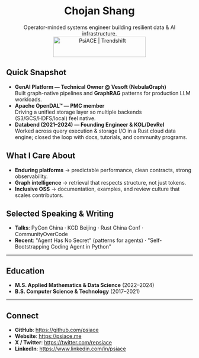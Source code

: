 <h1 align="center">Chojan Shang</h1>
<p align="center">
  Operator-minded systems engineer building resilient data & AI infrastructure.<br/>
  <a href="https://trendshift.io/developers/3326" target="_blank">
    <img src="https://trendshift.io/api/badge/developers/3326" alt="PsiACE | Trendshift" width="250" height="55">
  </a>
</p>

## Quick Snapshot

- **GenAI Platform — Technical Owner @ Vesoft (NebulaGraph)**  
  Built graph-native pipelines and **GraphRAG** patterns for production LLM workloads.
- **Apache OpenDAL™ — PMC member**  
  Driving a unified storage layer so multiple backends (S3/GCS/HDFS/local) feel native.
- **Databend (2021–2024) — Founding Engineer & KOL/DevRel**  
  Worked across query execution & storage I/O in a Rust cloud data engine; closed the loop with docs, tutorials, and community programs.

## What I Care About

- **Enduring platforms** → predictable performance, clean contracts, strong observability.  
- **Graph intelligence** → retrieval that respects structure, not just tokens.  
- **Inclusive OSS** → documentation, examples, and review culture that scales contributors.

## Selected Speaking & Writing

- **Talks**: PyCon China · KCD Beijing · Rust China Conf · CommunityOverCode  
- **Recent**: "Agent Has No Secret" (patterns for agents) · "Self-Bootstrapping Coding Agent in Python"  
---

## Education

- **M.S. Applied Mathematics & Data Science** (2022–2024)  
- **B.S. Computer Science & Technology** (2017–2021)

---

## Connect

- **GitHub**: <https://github.com/psiace>  
- **Website**: <https://psiace.me>  
- **X / Twitter**: <https://twitter.com/repsiace>  
- **LinkedIn**: <https://www.linkedin.com/in/psiace>
